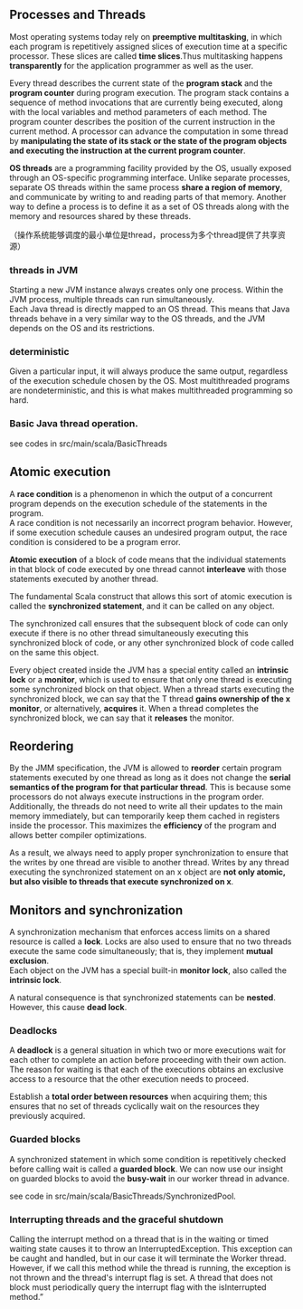 ## Processes and Threads 
Most operating systems today rely on **preemptive multitasking**, in which each
program is repetitively assigned slices of execution time at a specific
processor. These slices are called **time slices**.Thus multitasking happens
**transparently** for the application programmer as well as the user.

Every thread describes the current state of the **program stack** and the
**program counter** during program execution. The program stack contains
a sequence of method invocations that are currently being executed, along with
the local variables and method parameters of each method. The program counter
describes the position of the current instruction in the current method.
A processor can advance the computation in some thread by **manipulating the
state of its stack or the state of the program objects and executing the
instruction at the current program counter**. 

**OS threads** are a programming facility provided by the OS, usually exposed
through an OS-specific programming interface. Unlike separate processes,
separate OS threads within the same process **share a region of memory**, and
communicate by writing to and reading parts of that memory. Another way to
define a process is to define it as a set of OS threads along with the memory
and resources shared by these threads.

（操作系统能够调度的最小单位是thread，process为多个thread提供了共享资源）

### threads in JVM
Starting a new JVM instance always creates only one process. Within the JVM
process, multiple threads can run simultaneously.  
Each Java thread is directly mapped to an OS thread. This means that Java
threads behave in a very similar way to the OS threads, and the JVM depends on
the OS and its restrictions.

### deterministic  
Given a particular input, it will always produce the same output, regardless of
the execution schedule chosen by the OS.
Most multithreaded programs are nondeterministic, and this is what makes
multithreaded programming so hard. 

### Basic Java thread operation.

see codes in src/main/scala/BasicThreads

## Atomic execution  

A **race condition** is a phenomenon in which the output of a concurrent program
depends on the execution schedule of the statements in the program.       
A race condition is not necessarily an incorrect program behavior. However, if
some execution schedule causes an undesired program output, the race condition
is considered to be a program error.    

**Atomic execution** of a block of code means that the individual statements in
that block of code executed by one thread cannot **interleave** with those
statements executed by another thread.   

The fundamental Scala construct that allows this sort of atomic execution is
called the **synchronized statement**, and it can be called on any object.

The synchronized call ensures that the subsequent block of code can only execute
if there is no other thread simultaneously executing this synchronized block of
code, or any other synchronized block of code called on the same this object.

Every object created inside the JVM has a special entity called an **intrinsic
lock** or a **monitor**, which is used to ensure that only one thread is
executing some synchronized block on that object. When a thread starts executing
the synchronized block, we can say that the T thread **gains ownership of the
x monitor**, or alternatively, **acquires** it. When a thread completes the
synchronized block, we can say that it **releases** the monitor.

## Reordering  
By the JMM specification, the JVM is allowed to **reorder** certain program
statements executed by one thread as long as it does not change the **serial
semantics of the program for that particular thread**. This is because some
processors do not always execute instructions in the program order.
Additionally, the threads do not need to write all their updates to the main
memory immediately, but can temporarily keep them cached in registers inside the
processor. This maximizes the **efficiency** of the program and allows better
compiler optimizations.

As a result, we always need to apply proper synchronization to ensure that the
writes by one thread are visible to another thread.
Writes by any thread executing the synchronized statement on an x object are
**not only atomic, but also visible to threads that execute synchronized on x**.

## Monitors and synchronization   

A synchronization mechanism that enforces access limits on a shared resource is
called a **lock**. Locks are also used to ensure that no two threads execute the
same code simultaneously; that is, they implement **mutual exclusion**.     
Each object on the JVM has a special built-in **monitor lock**, also called the
**intrinsic lock**.     

A natural consequence is that synchronized statements can be **nested**.
However, this cause **dead lock**. 

### Deadlocks  
A **deadlock** is a general situation in which two or more executions wait for
each other to complete an action before proceeding with their own action.   
The reason for waiting is that each of the executions obtains an exclusive
access to a resource that the other execution needs to proceed.  

Establish a **total order between resources** when acquiring them; this ensures
that no set of threads cyclically wait on the resources they previously
acquired.

### Guarded blocks  
A synchronized statement in which some condition is repetitively checked before
calling wait is called a **guarded block**. We can now use our insight on
guarded blocks to avoid the **busy-wait** in our worker thread in advance.       

see code in src/main/scala/BasicThreads/SynchronizedPool.

### Interrupting threads and the graceful shutdown  
Calling the interrupt method on a thread that is in the waiting or timed waiting
state causes it to throw an InterruptedException. This exception can be caught
and handled, but in our case it will terminate the Worker thread. However, if we
call this method while the thread is running, the exception is not thrown and
the thread's interrupt flag is set. A thread that does not block must
periodically query the interrupt flag with the isInterrupted method.”
